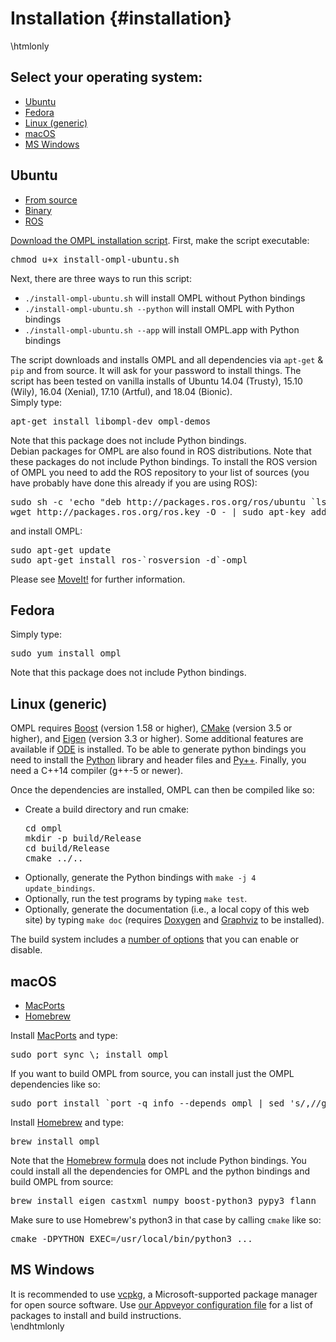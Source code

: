 # Installation {#installation}

\htmlonly
<div class="panel panel-default">
  <div class="panel-body">
    <h2>Select your operating system:</h2>
    <!-- Nav tabs -->
    <ul class="nav nav-pills" role="tablist">
      <li role="presentation" class="active"><a href="#ubuntu" aria-controls="ubuntu" role="tab" data-toggle="pill">Ubuntu</a></li>
      <li role="presentation"><a href="#fedora" aria-controls="fedora" role="tab" data-toggle="pill">Fedora</a></li>
      <li role="presentation"><a href="#linux" aria-controls="linux" role="tab" data-toggle="pill">Linux (generic)</a></li>
      <li role="presentation"><a href="#osx" aria-controls="osx" role="tab" data-toggle="pill">macOS</a></li>
      <li role="presentation"><a href="#windows" aria-controls="windows" role="tab" data-toggle="pill">MS Windows</a></li>
    </ul>
  </div>
</div>

<!-- Tab panes -->
<div class="tab-content">
  <div role="tabpanel" class="tab-pane active" id="ubuntu">
    <h2>Ubuntu</h2>
    <ul class="nav nav-tabs" role="tablist">
      <li role="presentation" class="active"><a href="#ubuntusource" aria-controls="ubuntusource" role="tab" data-toggle="tab">From source</a></li>
      <li role="presentation"><a href="#ubuntubinary" aria-controls="ubuntubinary" role="tab" data-toggle="tab">Binary</a></li>
      <li role="presentation"><a href="#ubunturos" aria-controls="ubunturos" role="tab" data-toggle="tab">ROS</a></li>
    </ul>
    <div class="tab-content">
      <div role="tabpanel" class="tab-pane active" id="ubuntusource">
        <a href="install-ompl-ubuntu.sh">Download the OMPL installation script</a>. First, make the script executable:
        <pre class="fragment">chmod u+x install-ompl-ubuntu.sh</pre>
        Next, there are three ways to run this script:
         <ul>
           <li><code>./install-ompl-ubuntu.sh</code> will install OMPL without Python bindings</li>
           <li><code>./install-ompl-ubuntu.sh --python</code> will install OMPL with Python bindings</li>
           <li><code>./install-ompl-ubuntu.sh --app</code> will install OMPL.app with Python bindings</li>
         </ul>
         The script downloads and installs OMPL and all dependencies via <code>apt-get</code> &amp; <code>pip</code> and from source. It will ask for your password to install things. The script has been tested on vanilla installs of Ubuntu 14.04 (Trusty), 15.10 (Wily), 16.04 (Xenial), 17.10 (Artful), and 18.04 (Bionic).
      </div>
      <div role="tabpanel" class="tab-pane" id="ubuntubinary">
        Simply type:
        <pre class="fragment">apt-get install libompl-dev ompl-demos</pre>
        Note that this package does not include Python bindings.
      </div>
      <div role="tabpanel" class="tab-pane" id="ubunturos">
        Debian packages for OMPL are also found in ROS distributions. Note that these packages do not include Python bindings. To install the ROS version of OMPL you need to add the ROS repository to your list of sources (you have probably have done this already if you are using ROS):
        <pre class="fragment">sudo sh -c 'echo "deb http://packages.ros.org/ros/ubuntu `lsb_release -sc` main" > /etc/apt/sources.list.d/ros-latest.list'
wget http://packages.ros.org/ros.key -O - | sudo apt-key add -</pre>
        and install OMPL:
        <pre class="fragment">sudo apt-get update
sudo apt-get install ros-`rosversion -d`-ompl</pre>
        Please see <a href="http://moveit.ros.org">MoveIt!</a> for further information.
      </div>
    </div>
  </div>

  <!-- Fedora -->
  <div role="tabpanel" class="tab-pane" id="fedora">
    <h2>Fedora</h2>
    Simply type:
    <pre class="fragment">sudo yum install ompl</pre>
    Note that this package does not include Python bindings.
  </div>

  <!-- Linux (generic) -->
  <div role="tabpanel" class="tab-pane" id="linux">
    <h2>Linux (generic)</h2>
    <p>OMPL requires <a href="http://www.boost.org">Boost</a> (version 1.58 or higher), <a href="http://www.cmake.org">CMake</a> (version 3.5 or higher), and <a href="http://eigen.tuxfamily.org">Eigen</a> (version 3.3 or higher). Some additional features are available if <a href="http://www.ode.org">ODE</a> is installed.
    To be able to generate python bindings you need to install the <a href="http://www.python.org">Python</a> library and header files and <a href="installPyPlusPlus.html">Py++</a>.
    Finally, you need a C++14 compiler (g++-5 or newer).</p>
    <p>Once the dependencies are installed, OMPL can then be compiled like so:</p>
    <ul>
    <li>Create a build directory and run cmake: <pre class="fragment">cd ompl
mkdir -p build/Release
cd build/Release
cmake ../..</pre></li>
    <li>Optionally, generate the Python bindings with <code>make -j 4 update_bindings</code>.</li>
    <li>Optionally, run the test programs by typing <code>make test</code>.</li>
    <li>Optionally, generate the documentation (i.e., a local copy of this web site) by typing <code>make doc</code> (requires <a href="http://www.doxygen.org">Doxygen</a> and <a href="http://www.graphviz.org">Graphviz</a> to be installed).</li>
    </ul>
    <p>The build system includes a <a href="buildOptions.html">number of options</a> that you can enable or disable.</p>
  </div>

  <!-- macOS -->
  <div role="tabpanel" class="tab-pane" id="osx">
    <h2>macOS</h2>
    <ul class="nav nav-tabs" role="tablist">
      <li role="presentation" class="active"><a href="#osxmacports" aria-controls="osxmacports" role="tab" data-toggle="tab">MacPorts</a></li>
      <li role="presentation"><a href="#osxhomebrew" aria-controls="osxhomebrew" role="tab" data-toggle="tab">Homebrew</a></li>
    </ul>
    <div class="tab-content">
      <div role="tabpanel" class="tab-pane active" id="osxmacports">
        Install <a href="http://www.macports.org">MacPorts</a> and type:<pre class="fragment">sudo port sync \; install ompl</pre>
        If you want to build OMPL from source, you can install just the OMPL dependencies like so:
        <pre class="fragment">sudo port install `port -q info --depends ompl | sed 's/,//g'`</pre>
      </div>
      <div role="tabpanel" class="tab-pane" id="osxhomebrew">
        Install <a href="http://brew.sh">Homebrew</a> and type:
        <pre class="fragment">brew install ompl</pre>
        Note that the <a href="http://braumeister.org/formula/ompl">Homebrew formula</a> does not include Python bindings. You could install all the dependencies for OMPL and the python bindings and build OMPL from source:
        <pre class="fragment">brew install eigen castxml numpy boost-python3 pypy3 flann</pre>
        Make sure to use Homebrew's python3 in that case by calling <code>cmake</code> like so:
        <pre class="fragment">cmake -DPYTHON_EXEC=/usr/local/bin/python3 ...</pre>
      </div>
    </div>
  </div>

  <!-- Windows -->
  <div role="tabpanel" class="tab-pane" id="windows">
    <h2>MS Windows</h2>
    It is recommended to use <a href="https://vcpkg.readthedocs.io/en/latest/">vcpkg</a>, a Microsoft-supported package manager for open source software. Use <a href="https://bitbucket.org/ompl/ompl/src/tip/.appveyor.yml">our Appveyor configuration file</a> for a list of packages to install and build instructions.
  </div>
</div>
\endhtmlonly
